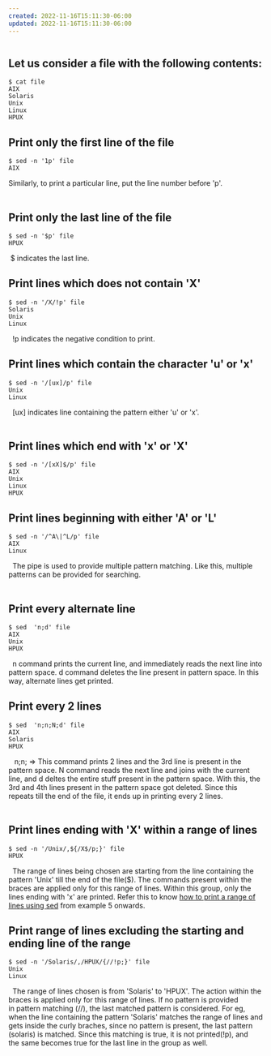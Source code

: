 ```yaml
---
created: 2022-11-16T15:11:30-06:00
updated: 2022-11-16T15:11:30-06:00
---
```

```toc
```

## Let us consider a file with the following contents:

```
$ cat file
AIX
Solaris
Unix
Linux
HPUX
```

## Print only the first line of the file

```shell
$ sed -n '1p' file
AIX
```

Similarly, to print a particular line, put the line number before 'p'.  
  
## Print only the last line of the file

```shell
$ sed -n '$p' file
HPUX
```

 $ indicates the last line.  
  
## Print lines which does not contain 'X'

```shell
$ sed -n '/X/!p' file
Solaris
Unix
Linux
```

  !p indicates the negative condition to print.  
## Print lines which contain the character 'u' or 'x'


```shell
$ sed -n '/[ux]/p' file
Unix
Linux
```

  [ux] indicates line containing the pattern either 'u' or 'x'.  
  
## Print lines which end with 'x' or 'X'

```shell
$ sed -n '/[xX]$/p' file
AIX
Unix
Linux
HPUX
```


## Print lines beginning with either 'A' or 'L'

```shell
$ sed -n '/^A\|^L/p' file
AIX
Linux
```

  The pipe is used to provide multiple pattern matching. Like this, multiple patterns can be provided for searching.  
  
## Print every alternate line

```shell
$ sed  'n;d' file
AIX
Unix
HPUX
```

  n command prints the current line, and immediately reads the next line into pattern space. d command deletes the line present in pattern space. In this way, alternate lines get printed.
  
## Print every 2 lines


```shell
$ sed  'n;n;N;d' file
AIX
Solaris
HPUX
```


   n;n; => This command prints 2 lines and the 3rd line is present in the pattern space. N command reads the next line and joins with the current line, and d deltes the entire stuff present in the pattern space. With this, the 3rd and 4th lines present in the pattern space got deleted. Since this repeats till the end of the file, it ends up in printing every 2 lines.  
   
## Print lines ending with 'X' within a range of lines

```shell
$ sed -n '/Unix/,${/X$/p;}' file
HPUX
```

  The range of lines being chosen are starting from the line containing the pattern 'Unix' till the end of the file($). The commands present within the braces are applied only for this range of lines. Within this group, only the lines ending with 'x' are printed. Refer this to know [how to print a range of lines using sed](http://www.theunixschool.com/2011/09/sed-selective-printing.html) from example 5 onwards.
  
##  Print range of lines excluding the starting and ending line of the range

```shell
$ sed -n '/Solaris/,/HPUX/{//!p;}' file
Unix
Linux
```

  The range of lines chosen is from 'Solaris' to 'HPUX'. The action within the braces is applied only for this range of lines. If no pattern is provided in pattern matching (//), the last matched pattern is considered. For eg, when the line containing the pattern 'Solaris' matches the range of lines and gets inside the curly braches, since no pattern is present, the last pattern (solaris) is matched. Since this matching is true, it is not printed(!p), and the same becomes true for the last line in the group as well.